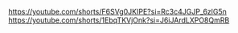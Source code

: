 https://youtube.com/shorts/F6SVg0JKIPE?si=Rc3c4JGJP_6zlG5n
https://youtube.com/shorts/1EbqTKVjOnk?si=J6iJArdLXPO8QmRB